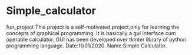 # Simple_calculator
fun_project
This project is a self-motivated project,only for learning the concepts of graphical programming.
It is basically a gui interface cum operable calculator.
GUI has been developed over tkinter library of python programming language.
Date:11/01/2020.
Name:Simple Calculator.
